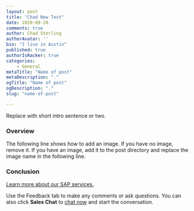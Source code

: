 ```yaml
---
layout: post
title: "Chad New Test"
date: 2020-09-20
comments: true
author: Chad Sterling
authorAvatar: ''
bio: "I live in Austin"
published: true
authorIsRacker: true
categories:
    - General
metaTitle: "Name of post"
metaDescription: "."
ogTitle: "Name of post"
ogDescription: "."
slug: "name-of-post"

---
```


Replace with short intro sentence or two.

<!--more-->

### Overview

The following line shows how to add an image.  If you have no image, remove it.
If you have an image, add it to the post directory and replace the image name in the following line.


### Conclusion

<a class="cta purple" id="cta" href="https://www.rackspace.com/sap">Learn more about our SAP services.</a>

Use the Feedback tab to make any comments or ask questions. You can also click
**Sales Chat** to [chat now](https://www.rackspace.com/) and start the conversation.
